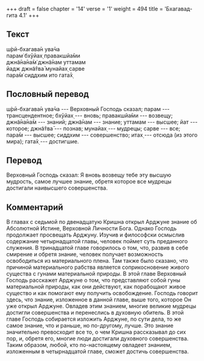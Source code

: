 +++
draft = false
chapter = '14'
verse = '1'
weight = 494
title = 'Бхагавад-гита 4.1'
+++
## Текст

ш́рӣ-бхагава̄н ува̄ча  
парам̇ бхӯйах̣ правакшйа̄ми  
джн̃а̄на̄на̄м̇ джн̃а̄нам уттамам  
йадж джн̃а̄тва̄ мунайах̣ сарве  
пара̄м̇ сиддхим ито гата̄х̣

## Пословный перевод

ш́рӣ-бхагава̄н ува̄ча --- Верховный Господь сказал; парам ---
трансцендентное; бхӯйах̣ --- вновь; правакшйа̄ми --- возвещу; джн̃а̄на̄на̄м
--- знаний; джн̃а̄нам --- знание; уттамам --- высшее; йат --- которое;
джн̃а̄тва̄ --- познав; мунайах̣ --- мудрецы; сарве --- все; пара̄м ---
высшее; сиддхим --- совершенство; итах̣ --- отсюда (из этого мира); гата̄х̣
--- достигшие.

## Перевод

Верховный Господь сказал: Я вновь возвещу тебе эту высшую мудрость,
самое лучшее знание, обретя которое все мудрецы достигали наивысшего
совершенства.

## Комментарий

В главах с седьмой по двенадцатую Кришна открыл Арджуне знание об
Абсолютной Истине, Верховной Личности Бога. Однако Господь продолжает
просвещать Арджуну. Изучив и философски осмыслив содержание
четырнадцатой главы, человек поймет суть преданного служения. В
тринадцатой главе говорилось о том, что, развив в себе смирение и обретя
знание, человек получает возможность освободиться из материального
плена. Там также было сказано, что причиной материального рабства
является соприкосновение живого существа с гунами материальной природы.
В этой главе Верховный Господь расскажет Арджуне о том, что представляют
собой гуны материальной природы, как они действуют, как порабощают живое
существо и как помогают ему получить освобождение. Господь говорит
здесь, что знание, изложенное в данной главе, выше того, которое Он уже
открыл Арджуне. Овладев этим знанием, многие великие мудрецы достигли
совершенства и перенеслись в духовную обитель. В этой главе Господь
собирается изложить Арджуне, по сути дела, то же самое знание, что и
раньше, но по-другому, лучше. Это знание значительно превосходит все то,
о чем Кришна рассказывал до сих пор, и, обретя его, многие люди
достигали духовного совершенства. Таким образом, любой, кто
по-настоящему овладеет знанием, изложенным в четырнадцатой главе, сможет
достичь совершенства.
